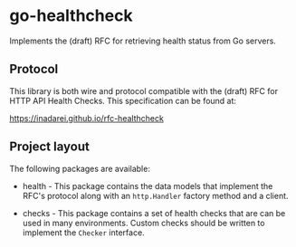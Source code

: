 # go-healthcheck

Implements the (draft) RFC for retrieving health status from Go servers.

## Protocol

This library is both wire and protocol compatible with the (draft) RFC
for HTTP API Health Checks.  This specification can be found at:

<https://inadarei.github.io/rfc-healthcheck>

## Project layout

The following packages are available:

- health - This package contains the data models that implement the
  RFC's protocol along with an ``http.Handler`` factory method and
  a client.

- checks - This package contains a set of health checks that are
  can be used in many environments.  Custom checks should be written
  to implement the ``Checker`` interface.
